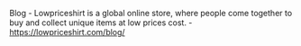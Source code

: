 Blog - Lowpriceshirt is a global online store, where people come together to buy and collect unique items at low prices cost. - https://lowpriceshirt.com/blog/
